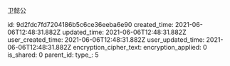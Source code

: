 卫懿公

id: 9d2fdc7fd7204186b5c6ce36eeba6e90
created_time: 2021-06-06T12:48:31.882Z
updated_time: 2021-06-06T12:48:31.882Z
user_created_time: 2021-06-06T12:48:31.882Z
user_updated_time: 2021-06-06T12:48:31.882Z
encryption_cipher_text: 
encryption_applied: 0
is_shared: 0
parent_id: 
type_: 5